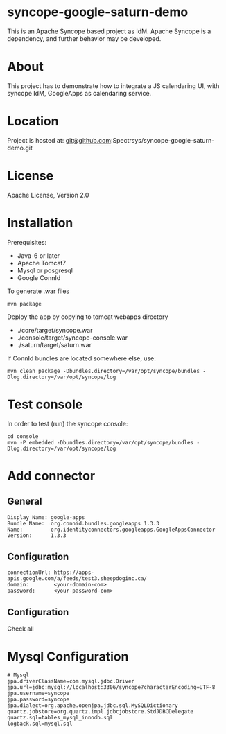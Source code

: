 syncope-google-saturn-demo
===================

This is an Apache Syncope based project as IdM. Apache Syncope is a dependency, and further behavior may be developed.

About
===================

This project has to demonstrate how to integrate a JS calendaring UI, with syncope IdM, GoogleApps as calendaring service.

Location
===================
Project is hosted at: git@github.com:Spectrsys/syncope-google-saturn-demo.git

License
===================
Apache License, Version 2.0

Installation
===================
Prerequisites:

- Java-6 or later
- Apache Tomcat7
- Mysql or posgresql
- Google ConnId

To generate .war files

    mvn package

Deploy the app by copying to tomcat webapps directory

- ./core/target/syncope.war
- ./console/target/syncope-console.war
- ./saturn/target/saturn.war

If ConnId bundles are located somewhere else, use:

    mvn clean package -Dbundles.directory=/var/opt/syncope/bundles -Dlog.directory=/var/opt/syncope/log

Test console
===================

In order to test (run) the syncope console:

    cd console
    mvn -P embedded -Dbundles.directory=/var/opt/syncope/bundles -Dlog.directory=/var/opt/syncope/log

Add connector
===================

General
-------------

    Display Name: google-apps
    Bundle Name:  org.connid.bundles.googleapps 1.3.3
    Name:         org.identityconnectors.googleapps.GoogleAppsConnector
    Version:      1.3.3

Configuration
-------------

    connectionUrl: https://apps-apis.google.com/a/feeds/test3.sheepdoginc.ca/
    domain:        <your-domain-com>
    password:      <your-password-com>

Configuration
-------------

Check all


Mysql Configuration
====================

    # Mysql
    jpa.driverClassName=com.mysql.jdbc.Driver
    jpa.url=jdbc:mysql://localhost:3306/syncope?characterEncoding=UTF-8
    jpa.username=syncope
    jpa.password=syncope
    jpa.dialect=org.apache.openjpa.jdbc.sql.MySQLDictionary
    quartz.jobstore=org.quartz.impl.jdbcjobstore.StdJDBCDelegate
    quartz.sql=tables_mysql_innodb.sql
    logback.sql=mysql.sql


